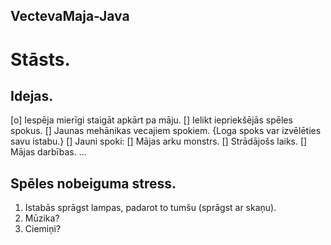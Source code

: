 ## VectevaMaja-Java
# Stāsts.

## Idejas.
[o] Iespēja mierīgi staigāt apkārt pa māju.
[] Ielikt iepriekšējās spēles spokus.
[] Jaunas mehānikas vecajiem spokiem. {Loga spoks var izvēlēties savu istabu.}
[] Jauni spoki:
[] Mājas arku monstrs.
[] Strādājošs laiks.
[] Mājas darbības.
...


## Spēles nobeiguma stress.
1. Istabās sprāgst lampas, padarot to tumšu (sprāgst ar skaņu).
2. Mūzika?
3. Ciemiņi?